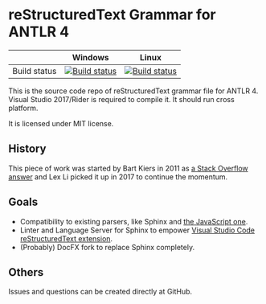 reStructuredText Grammar for ANTLR 4
====================================

|              | Windows | Linux |
|:------------:|:-------:|:-----:|
| Build status | [![Build status](https://img.shields.io/appveyor/ci/lextm/restructuredtext-antlr/master.svg?label=appveyor&style=flat-square)](https://ci.appveyor.com/project/lextm/restructuredtext-antlr) | [![Build status](https://img.shields.io/travis/lextm/restructuredtext-antlr/master.svg?label=travis&style=flat-square)](https://travis-ci.org/lextm/restructuredtext-antlr/) |

This is the source code repo of reStructuredText grammar file for ANTLR 4. Visual Studio 2017/Rider is required to compile it. It should run cross platform.

It is licensed under MIT license.

History
-------
This piece of work was started by Bart Kiers in 2011 as [a Stack Overflow answer](https://stackoverflow.com/questions/6178546/antlr-grammar-for-restructuredtext-rule-priorities) 
and Lex Li picked it up in 2017 to continue the momentum.

Goals
-----
* Compatibility to existing parsers, like Sphinx and [the JavaScript one](https://github.com/seikichi/restructured).
* Linter and Language Server for Sphinx to empower [Visual Studio Code reStructuredText extension](https://github.com/vscode-restructuredtext/vscode-restructuredtext).
* (Probably) DocFX fork to replace Sphinx completely.

Others
------
Issues and questions can be created directly at GitHub.

